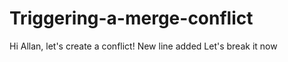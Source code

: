 # Triggering-a-merge-conflict

Hi Allan, let's create a conflict!
New line added
Let's break it now
